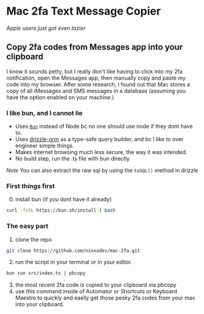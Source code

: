 # Mac 2fa Text Message Copier

_Apple users just got even lazier_

## Copy 2fa codes from Messages app into your clipboard

I know it sounds petty, but I really don't like having to click into my 2fa notification, open the Messages app, then manually copy and paste my code into my browser. After some research, I found out that Mac stores a copy of all iMessages and SMS messages in a database (assuming you have the option enabled on your machine.)

### I like bun, and I cannot lie

-   Uses [`Bun`](https://bun.sh) instead of Node bc no one should use node if they dont have to.
-   Uses [drizzle-orm](https://orm.drizzle.team/) as a type-safe query builder, and bc I like to over engineer simple things.
-   Makes internet browsing much less secure, the way it was intended.
-   No build step, run the .ts file with bun directly

_Note_ You can also extract the raw sql by using the `toSQL()` method in drizzle

### First things first

0. install bun (if you dont have it already)

```sh
curl -fsSL https://bun.sh/install | bash
```

### The easy part

1. clone the repo

```sh
git clone https://github.com/ninxadev/mac-2fa.git
```

2. run the script in your terminal or in your editor.

```sh
bun run src/index.ts | pbcopy
```

3. the most recent 2fa code is copied to your clipboard via pbcopy
4. use this command inside of Automator or Shortcuts or Keyboard Maestro to quickly and easily get those pesky 2fa codes from your mac into your clipboard.
